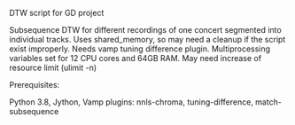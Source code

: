 
DTW script for GD project

Subsequence DTW for different recordings of one concert segmented into individual tracks.
Uses shared_memory, so may need a cleanup if the script exist improperly. 
Needs vamp tuning difference plugin.
Multiprocessing variables set for 12 CPU cores and 64GB RAM.
May need increase of resource limit (ulimit -n)

Prerequisites:

Python 3.8,
Jython,
Vamp plugins: nnls-chroma, tuning-difference, match-subsequence

